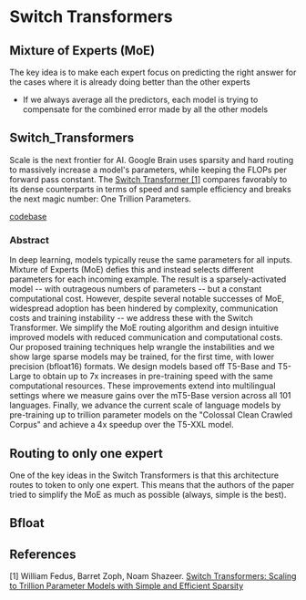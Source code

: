 # Switch Transformers

## Mixture of Experts (MoE)

The key idea is to make each expert focus on predicting the right answer for the cases where it is already doing better than the other experts

- If we always average all the predictors, each model is trying to compensate for the combined error made by all the other models

## Switch_Transformers

Scale is the next frontier for AI. Google Brain uses sparsity and hard routing to massively increase a model's parameters, while keeping the FLOPs per forward pass constant.
The [Switch Transformer [1]](https://arxiv.org/abs/2101.03961) compares favorably to its dense counterparts in terms of speed and sample efficiency and breaks the next magic number: One Trillion Parameters.

[codebase](https://github.com/google-research/text-to-text-transfer-transformer)

### Abstract

In deep learning, models typically reuse the same parameters for all inputs. Mixture of Experts (MoE) defies this and instead selects different parameters for each incoming example. The result is a sparsely-activated model -- with outrageous numbers of parameters -- but a constant computational cost. However, despite several notable successes of MoE, widespread adoption has been hindered by complexity, communication costs and training instability -- we address these with the Switch Transformer. We simplify the MoE routing algorithm and design intuitive improved models with reduced communication and computational costs. Our proposed training techniques help wrangle the instabilities and we show large sparse models may be trained, for the first time, with lower precision (bfloat16) formats. We design models based off T5-Base and T5-Large to obtain up to 7x increases in pre-training speed with the same computational resources. These improvements extend into multilingual settings where we measure gains over the mT5-Base version across all 101 languages. Finally, we advance the current scale of language models by pre-training up to trillion parameter models on the "Colossal Clean Crawled Corpus" and achieve a 4x speedup over the T5-XXL model.

## Routing to only one expert

One of the key ideas in the Switch Transformers is that this architecture routes to token to only one expert. This means that the authors of the paper tried to simplify the MoE as much as possible (always, simple is the best).

## Bfloat

## References

[1] William Fedus, Barret Zoph, Noam Shazeer. [Switch Transformers: Scaling to Trillion Parameter Models with Simple and Efficient Sparsity](https://arxiv.org/abs/2101.03961)
